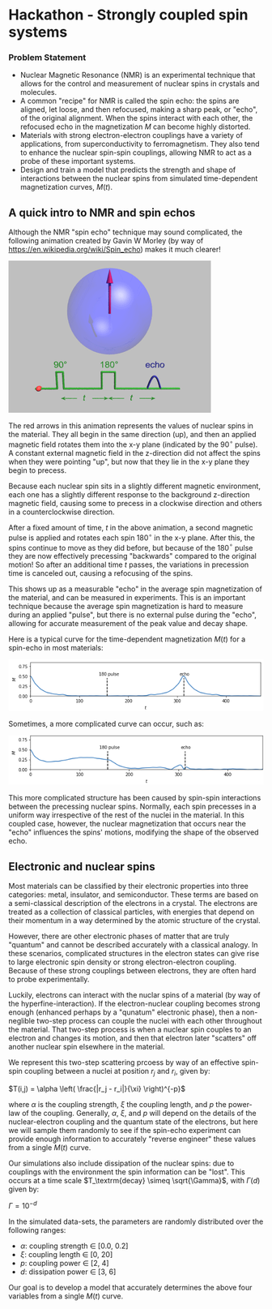 # Hackathon - Strongly coupled spin systems

### Problem Statement

- Nuclear Magnetic Resonance (NMR) is an experimental technique that allows for the control and measurement of nuclear spins in crystals and molecules.
- A common "recipe" for NMR is called the spin echo: the spins are aligned, let loose, and then refocused, making a sharp peak, or "echo", of the original alignment. When the spins interact with each other, the refocused echo in the magnetization $M$ can become highly distorted.
- Materials with strong electron-electron couplings have a variety of applications, from superconductivity to ferromagnetism. They also tend to enhance the nuclear spin-spin couplings, allowing NMR to act as a probe of these important systems.
- Design and train a model that predicts the strength and shape of interactions between the nuclear spins from simulated time-dependent magnetization curves, $M(t)$.

## A quick intro to NMR and spin echos


Although the NMR "spin echo" technique may sound complicated, the following animation created by Gavin W Morley (by way of https://en.wikipedia.org/wiki/Spin_echo) makes it much clearer!


![NMR Spin Echo Animation](HahnEcho_GWM.gif)


The red arrows in this animation represents the values of nuclear spins in the material.
They all begin in the same direction (up), and then an applied magnetic field rotates them into the x-y plane (indicated by the 90$^\circ$ pulse).
A constant external magnetic field in the z-direction did not affect the spins when they were pointing "up", but now that they lie in the x-y plane they begin to precess.


Because each nuclear spin sits in a slightly different magnetic environment, each one has a slightly different response to the background z-direction magnetic field, causing some to precess in a clockwise direction and others in a counterclockwise direction.


After a fixed amount of time, $t$ in the above animation, a second magnetic pulse is applied and rotates each spin 180$^\circ$ in the x-y plane.
After this, the spins continue to move as they did before, but because of the 180$^\circ$ pulse they are now effectively precessing  "backwards" compared to the original motion!
So after an additional time $t$ passes, the variations in precession time is canceled out, causing a refocusing of the spins.

This shows up as a measurable "echo" in the average spin magnetization of the material, and can be measured in experiments.
This is an important technique because the average spin magnetization is hard to measure during an applied "pulse", but there is no external pulse during the "echo", allowing for accurate measurement of the peak value and decay shape.

Here is a typical curve for the time-dependent magnetization $M(t)$ for a spin-echo in most materials:

![standard_spinecho.png](standard_spinecho.png)

Sometimes, a more complicated curve can occur, such as:

![coupled_echo.png](coupled_echo.png)

This more complicated structure has been caused by spin-spin interactions between the precessing nuclear spins. Normally, each spin precesses in a uniform way irrespective of the rest of the nuclei in the material. In this coupled case, however, the nuclear magnetization that occurs near the "echo" influences the spins' motions, modifying the shape of the observed echo.

## Electronic and nuclear spins

Most materials can be classified by their electronic properties into three categories: metal, insulator, and semiconductor.
These terms are based on a semi-classical description of the electrons in a crystal.
The electrons are treated as a collection of classical particles, with energies that depend on their momentum in a way determined by the atomic structure of the crystal.

However, there are other electronic phases of matter that are truly "quantum" and cannot be described accurately with a classical analogy.
In these scenarios, complicated structures in the electron states can give rise to large electronic spin density or strong electron-electron coupling.
Because of these strong couplings between electrons, they are often hard to probe experimentally.

Luckily, electrons can interact with the nuclar spins of a material (by way of the hyperfine-interaction).
If the electron-nuclear coupling becomes strong enough (enhanced perhaps by a "qunatum" electronic phase), then a non-neglible two-step process can couple the nuclei with each other throughout the material.
That two-step process is when a nuclear spin couples to an electron and changes its motion, and then that electron later "scatters" off another nuclear spin elsewhere in the material.

We represent this two-step scattering prcoess by way of an effective spin-spin coupling between a nuclei at position $r_j$ and $r_i$, given by:

$T(i,j) = \alpha \left( \frac{|r_j - r_i|}{\xi} \right)^{-p}$

where $\alpha$ is the coupling strength, $\xi$ the coupling length, and $p$ the power-law of the coupling.
Generally, $\alpha$, $\xi$, and $p$ will depend on the details of the nuclear-electron coupling and the quantum state of the electrons, but here we will sample them randomly to see if the spin-echo experiment can provide enough information to accurately "reverse engineer" these values from a single $M(t)$ curve.

Our simulations also include dissipation of the nuclear spins: due to couplings with the environment the spin information can be "lost".
This occurs at a time scale $T_\textrm{decay} \simeq \sqrt{\Gamma}$, with $\Gamma(d)$ given by:

$\Gamma = 10^{-d}$

In the simulated data-sets, the parameters are randomly distributed over the following ranges:
- $\alpha$: coupling strength $\in$ [0.0, 0.2]
- $\xi$: coupling length $\in$ [0, 20]
- $p$: coupling power $\in$ [2, 4]
- $d$: dissipation power $\in$ [3, 6]

Our goal is to develop a model that accurately determines the above four variables from a single $M(t)$ curve.
